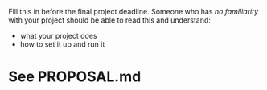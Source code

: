 Fill this in before the final project deadline. Someone who has _no familiarity_ with your project should be able to read this and understand:
* what your project does
* how to set it up and run it

# See PROPOSAL.md
